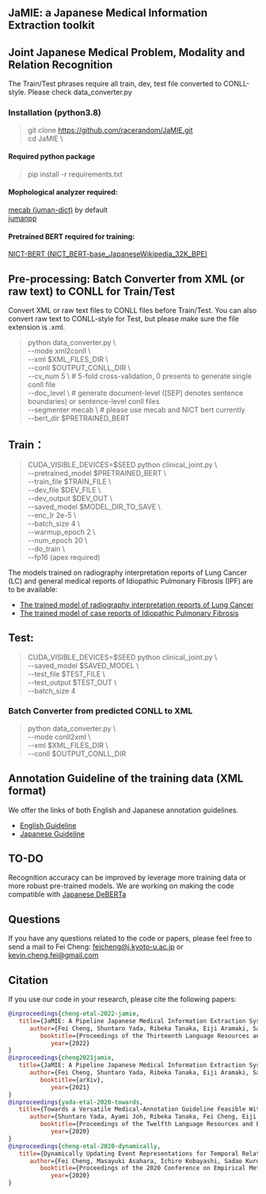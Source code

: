 ## JaMIE: a Japanese Medical Information Extraction toolkit

[comment]: <> (## [PRISM] Medical Tag recognition and Disease certainty classification)

[comment]: <> (## pipeline processes: )

[comment]: <> (### [medical tag recognition] -> [disease certainty classification])

[comment]: <> (## Install)

[comment]: <> (> git clone URL  )

[comment]: <> (> cd XX)

[comment]: <> (Copy the processed data &#40;in 黒橋研 server&#41; into the 'data' folder in XX. )

[comment]: <> (## step1: medical tag recognition:)

[comment]: <> (### Train and test:)

[comment]: <> (> python clinical\_ner.py \\  )

[comment]: <> (> --corpus 'goku' \\  )

[comment]: <> (> --model 'checkpoints/ner/' \\ # save model   )

[comment]: <> (> --epoch 5 \\  )

[comment]: <> (> --batch 16 \\  )

[comment]: <> (> --do_train )

[comment]: <> (### Test:)

[comment]: <> (> python clinical\_ner.py \\  )

[comment]: <> (> --corpus 'goku' \\  )

[comment]: <> (> --model 'checkpoints/ner/' # load model  )

[comment]: <> (Predicted texts will be located in the 'outputs' folder.)

[comment]: <> (### Evaluation:)

[comment]: <> (> cd conlleval  )

[comment]: <> (> python conlleval.py < ../outputs/ner\_goku\_ep5\_eval.txt)

[comment]: <> (## step2: disease certainty classification)

[comment]: <> (### Train and test:)

[comment]: <> (> python clinical\_cert.py \\  )

[comment]: <> (> --corpus 'goku' \\  )

[comment]: <> (> --model 'checkpoints/cert/' \\ # save model  )

[comment]: <> (> --ner\_out 'outputs/ner\_goku\_ep3\_out.txt' \\  # predicted ner results with BIO format  )

[comment]: <> (> --epoch 3 \\  )

[comment]: <> (> --batch 16 \\  )

[comment]: <> (> --do_train )

[comment]: <> (### Test:)

[comment]: <> (> python clinical\_cert.py \\  )

[comment]: <> (> --corpus 'goku' \\  )

[comment]: <> (> --model 'checkpoints/cert/' # load model  )

[comment]: <> (> --ner\_out 'outputs/ner\_goku\_ep3\_out.txt'   # predicted ner results with BIO format)

[comment]: <> (Predicted texts will be located in the 'outputs' folder.)

## Joint Japanese Medical Problem, Modality and Relation Recognition

The Train/Test phrases require all train, dev, test file converted to CONLL-style. Please check data_converter.py

### Installation (python3.8)
> git clone https://github.com/racerandom/JaMIE.git \
> cd JaMIE \
#### Required python package
> pip install -r requirements.txt 

#### Mophological analyzer required:
[mecab (juman-dict)](https://taku910.github.io/mecab/) by default \
[jumanpp](https://github.com/ku-nlp/jumanpp) 

#### Pretrained BERT required for training:
[NICT-BERT (NICT_BERT-base_JapaneseWikipedia_32K_BPE)](https://alaginrc.nict.go.jp/nict-bert/index.html)


## Pre-processing: Batch Converter from XML (or raw text) to CONLL for Train/Test

Convert XML or raw text files to CONLL files before Train/Test. You can also convert raw text to CONLL-style for Test, but please make sure the file extension is .xml.

> python data_converter.py \ \
>    --mode xml2conll \ \
>    --xml $XML_FILES_DIR \ \
>    --conll $OUTPUT_CONLL_DIR \ \
>    --cv_num 5 \ # 5-fold cross-validation, 0 presents to generate single conll file\
>    --doc_level \ # generate document-level ([SEP] denotes sentence boundaries) or sentence-level conll files\
>    --segmenter mecab \ # please use mecab and NICT bert currently\
>    --bert_dir $PRETRAINED_BERT 

## Train：  
> CUDA_VISIBLE_DEVICES=$SEED python clinical_joint.py \ \
>    --pretrained_model $PRETRAINED_BERT \ \
>    --train_file $TRAIN_FILE \ \
>    --dev_file $DEV_FILE \ \
>    --dev_output $DEV_OUT \ \
>    --saved_model $MODEL_DIR_TO_SAVE \ \
>    --enc_lr 2e-5 \ \
>    --batch_size 4 \ \
>    --warmup_epoch 2 \ \
>    --num_epoch 20 \ \
>    --do_train \ \
>    --fp16 (apex required)

The models trained on radiography interpretation reports of Lung Cancer (LC) and general medical reports of Idiopathic Pulmonary Fibrosis (IPF) are to be available: 
* [The trained model of radiography interpretation reports of Lung Cancer](https://drive.google.com/file/d/1Xh-XA8rusO-fKr6z1gaiyYUNqnBODNaq/view?usp=sharing)
* [The trained model of case reports of Idiopathic Pulmonary Fibrosis](https://drive.google.com/file/d/1hrKdz4mW5Wp9lwM_ZuTbO0UjoMfu-Dy3/view?usp=sharing)

## Test:
> CUDA_VISIBLE_DEVICES=$SEED python clinical_joint.py \ \
>    --saved_model $SAVED_MODEL \ \
>    --test_file $TEST_FILE \ \
>    --test_output $TEST_OUT \ \
>    --batch_size 4

### Batch Converter from predicted CONLL to XML
> python data_converter.py \ \
>    --mode conll2xml \ \
>    --xml $XML_FILES_DIR \ \
>    --conll $OUTPUT_CONLL_DIR 

## Annotation Guideline of the training data (XML format)
We offer the links of both English and Japanese annotation guidelines.
* [English Guideline](https://figshare.com/articles/book/Medical_Clinical_Text_Annotation_Guidelines/16418811)
* [Japanese Guideline](https://figshare.com/articles/book/___/16418787)

## TO-DO
Recognition accuracy can be improved by leverage more training data or more robust pre-trained models. We are working on making the code compatible with [Japanese DeBERTa](https://huggingface.co/ku-nlp)

## Questions
If you have any questions related to the code or papers, please feel free to send a mail to Fei Cheng: feicheng@i.kyoto-u.ac.jp or kevin.cheng.fei@gmail.com

## Citation
If you use our code in your research, please cite the following papers:
```bibtex
@inproceedings{cheng-etal-2022-jamie,
   title={JaMIE: A Pipeline Japanese Medical Information Extraction System with Novel Relation Annotation},
      author={Fei Cheng, Shuntaro Yada, Ribeka Tanaka, Eiji Aramaki, Sadao Kurohashi},
         booktitle={Proceedings of the Thirteenth Language Resources and Evaluation Conference (LREC 2022)},
            year={2022}
}
@inproceedings{cheng2021jamie,
   title={JaMIE: A Pipeline Japanese Medical Information Extraction System},
      author={Fei Cheng, Shuntaro Yada, Ribeka Tanaka, Eiji Aramaki, Sadao Kurohashi},
         booktitle={arXiv},
            year={2021}
}
@inproceedings{yada-etal-2020-towards,
   title={Towards a Versatile Medical-Annotation Guideline Feasible Without Heavy Medical Knowledge: Starting From Critical Lung Diseases},
      author={Shuntaro Yada, Ayami Joh, Ribeka Tanaka, Fei Cheng, Eiji Aramaki, Sadao Kurohashi},
         booktitle={Proceedings of the Twelfth Language Resources and Evaluation Conference (LREC 2020)},
            year={2020}
}
@inproceedings{cheng-etal-2020-dynamically,
   title={Dynamically Updating Event Representations for Temporal Relation Classification with Multi-category Learning},
      author={Fei Cheng, Masayuki Asahara, Ichiro Kobayashi, Sadao Kurohashi},
         booktitle={Proceedings of the 2020 Conference on Empirical Methods in Natural Language Processing (EMNLP 2020), Findings Volume},
            year={2020}
}
```
